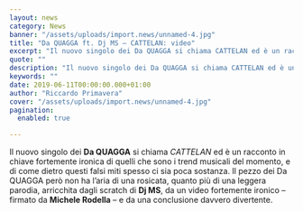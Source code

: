```yaml
---
layout: news
category: News
banner: "/assets/uploads/import.news/unnamed-4.jpg"
title: "Da QUAGGA ft. Dj MS – CATTELAN: video"
excerpt: "Il nuovo singolo dei Da QUAGGA si chiama CATTELAN ed è un racconto in chiave fortemente ironica di quelli che sono i trend musicali del momento, e di come dietro questi falsi miti spesso ci sia poca sostanza. Il pezzo dei Da QUAGGA però non ha l’aria di una rosicata, quanto più di una leggera [&hellip"
quote: ""
description: "Il nuovo singolo dei Da QUAGGA si chiama CATTELAN ed è un racconto in chiave fortemente ironica di quelli che sono i trend musicali del momento, e di come dietro questi falsi miti spesso ci sia poca sostanza. Il pezzo dei Da QUAGGA però non ha l’aria di una rosicata, quanto più di una leggera [&hellip"
keywords: ""
date: 2019-06-11T00:00:00.000+01:00
author: "Riccardo Primavera"
cover: "/assets/uploads/import.news/unnamed-4.jpg"
pagination:
  enabled: true

---
```


Il nuovo singolo dei **Da QUAGGA** si chiama _CATTELAN_ ed è un racconto in chiave fortemente ironica di quelli che sono i trend musicali del momento, e di come dietro questi falsi miti spesso ci sia poca sostanza. Il pezzo dei Da QUAGGA però non ha l’aria di una rosicata, quanto più di una leggera parodia, arricchita dagli scratch di **Dj MS**, da un video fortemente ironico – firmato da **Michele Rodella** – e da una conclusione davvero divertente.
